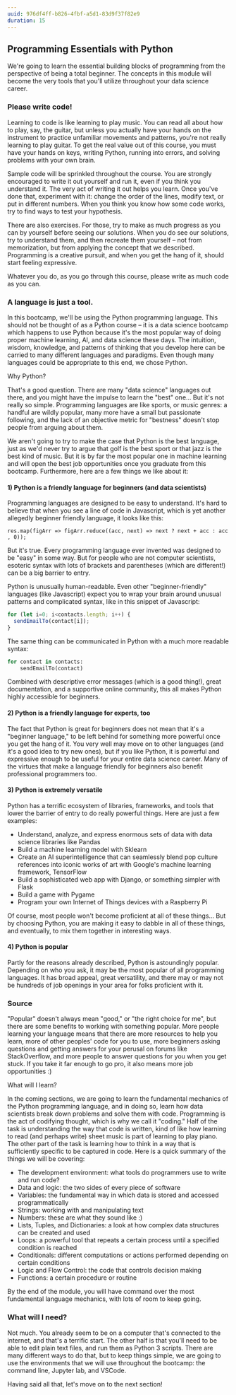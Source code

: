 ```yaml
---
uuid: 976df4ff-b826-4fbf-a5d1-83d9f37f82e9
duration: 15
---
```



## Programming Essentials with Python

We're going to learn the essential building blocks of programming from the perspective of being a total beginner. The concepts in this module will become the very tools that you'll utilize throughout your data science career.


### Please write code! 

Learning to code is like learning to play music. You can read all about how to play, say, the guitar, but unless you actually have your hands on the instrument to practice unfamiliar movements and patterns, you're not really learning to play guitar. To get the real value out of this course, you must have your hands on keys, writing Python, running into errors, and solving problems with your own brain.

Sample code will be sprinkled throughout the course. You are strongly encouraged to write it out yourself and run it, even if you think you understand it. The very act of writing it out helps you learn. Once you've done that, experiment with it: change the order of the lines, modify text, or put in different numbers. When you think you know how some code works, try to find ways to test your hypothesis.

There are also exercises. For those, try to make as much progress as you can by yourself before seeing our solutions. When you do see our solutions, try to understand them, and then recreate them yourself – not from memorization, but from applying the concept that we described. Programming is a creative pursuit, and when you get the hang of it, should start feeling expressive.

Whatever you do, as you go through this course, please write as much code as you can.



### A language is just a tool.

In this bootcamp, we'll be using the Python programming language. This should not be thought of as a Python course – it is a data science bootcamp which happens to use Python because it's the most popular way of doing proper machine learning, AI, and data science these days. The intuition, wisdom, knowledge, and patterns of thinking that you develop here can be carried to many different languages and paradigms. Even though many languages could be appropriate to this end, we chose Python.
 

Why Python? 

That's a good question. There are many "data science" languages out there, and you might have the impulse to learn the "best" one... But it's not really so simple. Programming languages are like sports, or music genres: a handful are wildly popular, many more have a small but passionate following, and the lack of an objective metric for "bestness" doesn't stop people from arguing about them.

We aren't going to try to make the case that Python is the best language, just as we'd never try to argue that golf is the best sport or that jazz is the best kind of music. But it is by far the most popular one in machine learning and will open the best job opportunities once you graduate from this bootcamp. Furthermore, here are a few things we like about it:



#### 1) Python is a friendly language for beginners (and data scientists) 

Programming languages are designed to be easy to understand. It's hard to believe that when you see a line of code in Javascript, which is yet another allegedly beginner friendly language, it looks like this:          


```javasript
res.map(figArr => figArr.reduce((acc, next) => next ? next + acc : acc , 0)); 
```

But it's true. Every programming language ever invented was designed to be "easy" in some way. But for people who are not computer scientists, esoteric syntax with lots of brackets and parentheses (which are different!) can be a big barrier to entry.

Python is unusually human-readable. Even other "beginner-friendly" languages (like Javascript) expect you to wrap your brain around unusual patterns and complicated syntax, like in this snippet of Javascript:

```javascript
for (let i=0; i<contacts.length; i++) {
  sendEmailTo(contact[i]);
}
```
The same thing can be communicated in Python with a much more readable syntax:

```python
for contact in contacts:
    sendEmailTo(contact)
```
Combined with descriptive error messages (which is a good thing!), great documentation, and a supportive online community, this all makes Python highly accessible for beginners.
          

#### 2) Python is a friendly language for experts, too

The fact that Python is great for beginners does not mean that it's a "beginner language," to be left behind for something more powerful once you get the hang of it. You very well may move on to other languages (and it's a good idea to try new ones), but if you like Python, it is powerful and expressive enough to be useful for your entire data science career. Many of the virtues that make a language friendly for beginners also benefit professional programmers too.



#### 3) Python is extremely versatile

Python has a terrific ecosystem of libraries, frameworks, and tools that lower the barrier of entry to do really powerful things. Here are just a few examples:

- Understand, analyze, and express enormous sets of data with data science libraries like Pandas
- Build a machine learning model with Sklearn
- Create an AI superintelligence that can seamlessly blend pop culture references into iconic works of art with Google's machine learning framework, TensorFlow
- Build a sophisticated web app with Django, or something simpler with Flask
- Build a game with Pygame
- Program your own Internet of Things devices with a Raspberry Pi




Of course, most people won't become proficient at all of these things... But by choosing Python, you are making it easy to dabble in all of these things, and eventually, to mix them together in interesting ways.



#### 4) Python is popular

Partly for the reasons already described, Python is astoundingly popular. Depending on who you ask, it may be the most popular of all programming languages. It has broad appeal, great versatility, and there may or may not be hundreds of job openings in your area for folks proficient with it.





### Source

"Popular" doesn't always mean "good," or "the right choice for me", but there are some benefits to working with something popular. More people learning your language means that there are more resources to help you learn, more of other peoples' code for you to use, more beginners asking questions and getting answers for your perusal on forums like StackOverflow, and more people to answer questions for you when you get stuck. If you take it far enough to go pro, it also means more job opportunities :)
 

 

What will I learn?  

In the coming sections, we are going to learn the fundamental mechanics of the Python programming language, and in doing so, learn how data scientists break down problems and solve them with code. Programming is the act of codifying thought, which is why we call it "coding." Half of the task is understanding the way that code is written, kind of like how learning to read (and perhaps write) sheet music is part of learning to play piano. The other part of the task is learning how to think in a way that is sufficiently specific to be captured in code. Here is a quick summary of the things we will be covering: 



- The development environment: what tools do programmers use to write and run code?
- Data and logic: the two sides of every piece of software
- Variables: the fundamental way in which data is stored and accessed programmatically
- Strings: working with and manipulating text
- Numbers: these are what they sound like :) 
- Lists, Tuples, and Dictionaries: a look at how complex data structures can be created and used
- Loops: a powerful tool that repeats a certain process until a specified condition is reached
- Conditionals: different computations or actions performed depending on certain conditions 
- Logic and Flow Control: the code that controls decision making
- Functions: a certain procedure or routine 



By the end of the module, you will have command over the most fundamental language mechanics, with lots of room to keep going.



### What will I need?  

Not much. You already seem to be on a computer that's connected to the internet, and that's a terrific start. The other half is that you'll need to be able to edit plain text files, and run them as Python 3 scripts. There are many different ways to do that, but to keep things simple, we are going to use the environments that we will use throughout the bootcamp: the command line, Jupyter lab, and VSCode.


Having said all that, let's move on to the next section!
    